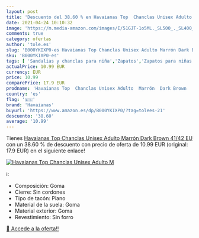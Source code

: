 ```yaml
---
layout: post
title: 'Descuento del 38.60 % en Havaianas Top  Chanclas Unisex Adulto  M'
date: 2021-04-24 10:10:32
image: 'https://m.media-amazon.com/images/I/51GJT-1o5ML._SL500_._SL400_.jpg'
comments: true
category: ofertas
author: 'tole.es'
slug: 'B000YKIXP0-es Havaianas Top Chanclas Unisex Adulto Marrón Dark Brown...'
sku: 'B000YKIXP0-es'
tags: [ 'Sandalias y chanclas para niña','Zapatos','Zapatos para niñas pequeñas','Zapatos y complementos','chanclas','havaianas', ]
actualPrice: 10.99 EUR
currency: EUR
price: 10.99
comparePrice: 17.9 EUR
prodname: 'Havaianas Top  Chanclas Unisex Adulto  Marrón  Dark Brown   41/42 EU'
country: 'es'
flag: '🇪🇸'
brand: 'Havaianas'
buyurl: 'https://www.amazon.es/dp/B000YKIXP0/?tag=tolees-21'
descuento: '38.60'
average: '10.99'
---
```


Tienes [Havaianas Top  Chanclas Unisex Adulto  Marrón  Dark Brown   41/42 EU](https://www.amazon.es/dp/B000YKIXP0/?tag=tolees-21) con un 38.60 % de descuento con precio de oferta de 10.99 EUR (original: 17.9 EUR) en el siguiente enlace!

[![Havaianas Top  Chanclas Unisex Adulto  M](https://m.media-amazon.com/images/I/51GJT-1o5ML._SL500_._SL400_.jpg)](https://www.amazon.es/dp/B000YKIXP0/?tag=tolees-21)

ℹ️:

- Composición: Goma
- Cierre: Sin cordones
- Tipo de tacón: Plano
- Material de la suela: Goma
- Material exterior: Goma
- Revestimiento: Sin forro

[🛒 Accede a la oferta!!](https://www.amazon.es/dp/B000YKIXP0/?tag=tolees-21)
